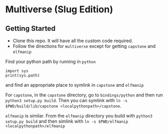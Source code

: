 # Multiverse (Slug Edition)

## Getting Started

- Clone this repo.  It will have all the custom code required.
- Follow the directions for `multiverse` except for getting `capstone` and `elfmanip`

Find your python path by running in `python`
```
import sys
print(sys.path)
```
and find an appropriate place to symlink in `capstone` and `elfmanip`

For `capstone`, in the `capstone` directory, go to `bindings/python` and then run `python3 setup.py build`.
Then you can symlink with `ln -s $PWD/build/lib/capstone <localpythonpath>/capstone`.

`elfmanip` is similar.
From the `elfmanip` directory you build with `python3 setup.py build` and then simlink with `ln -s $PWD/elfmanip <localpythonpath>/elfmanip`

